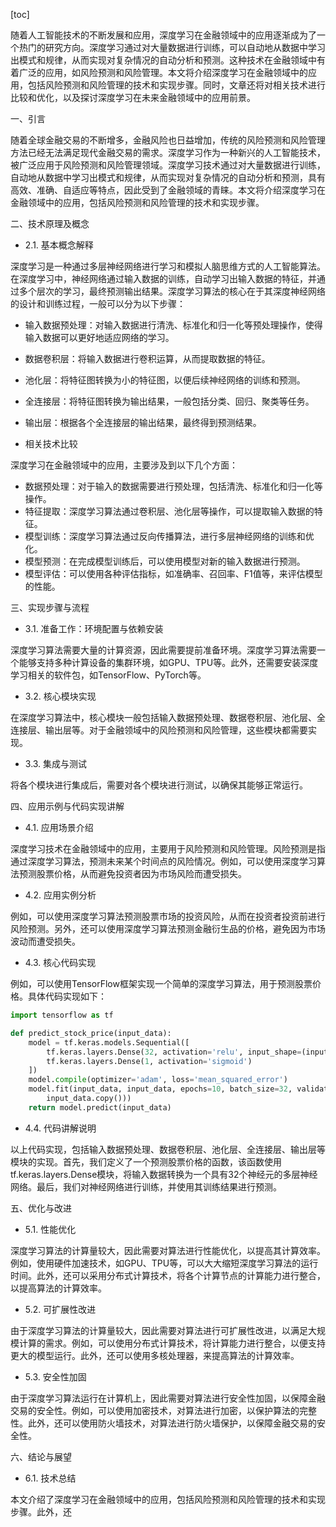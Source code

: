 
[toc]                    
                
                
随着人工智能技术的不断发展和应用，深度学习在金融领域中的应用逐渐成为了一个热门的研究方向。深度学习通过对大量数据进行训练，可以自动地从数据中学习出模式和规律，从而实现对复杂情况的自动分析和预测。这种技术在金融领域中有着广泛的应用，如风险预测和风险管理。本文将介绍深度学习在金融领域中的应用，包括风险预测和风险管理的技术和实现步骤。同时，文章还将对相关技术进行比较和优化，以及探讨深度学习在未来金融领域中的应用前景。

一、引言

随着全球金融交易的不断增多，金融风险也日益增加，传统的风险预测和风险管理方法已经无法满足现代金融交易的需求。深度学习作为一种新兴的人工智能技术，被广泛应用于风险预测和风险管理领域。深度学习技术通过对大量数据进行训练，自动地从数据中学习出模式和规律，从而实现对复杂情况的自动分析和预测，具有高效、准确、自适应等特点，因此受到了金融领域的青睐。本文将介绍深度学习在金融领域中的应用，包括风险预测和风险管理的技术和实现步骤。

二、技术原理及概念

- 2.1. 基本概念解释

深度学习是一种通过多层神经网络进行学习和模拟人脑思维方式的人工智能算法。在深度学习中，神经网络通过输入数据的训练，自动学习出输入数据的特征，并通过多个层次的学习，最终预测输出结果。深度学习算法的核心在于其深度神经网络的设计和训练过程，一般可以分为以下步骤：

- 输入数据预处理：对输入数据进行清洗、标准化和归一化等预处理操作，使得输入数据可以更好地适应网络的学习。
- 数据卷积层：将输入数据进行卷积运算，从而提取数据的特征。
- 池化层：将特征图转换为小的特征图，以便后续神经网络的训练和预测。
- 全连接层：将特征图转换为输出结果，一般包括分类、回归、聚类等任务。
- 输出层：根据各个全连接层的输出结果，最终得到预测结果。

- 相关技术比较

深度学习在金融领域中的应用，主要涉及到以下几个方面：

- 数据预处理：对于输入的数据需要进行预处理，包括清洗、标准化和归一化等操作。
- 特征提取：深度学习算法通过卷积层、池化层等操作，可以提取输入数据的特征。
- 模型训练：深度学习算法通过反向传播算法，进行多层神经网络的训练和优化。
- 模型预测：在完成模型训练后，可以使用模型对新的输入数据进行预测。
- 模型评估：可以使用各种评估指标，如准确率、召回率、F1值等，来评估模型的性能。

三、实现步骤与流程

- 3.1. 准备工作：环境配置与依赖安装

深度学习算法需要大量的计算资源，因此需要提前准备环境。深度学习算法需要一个能够支持多种计算设备的集群环境，如GPU、TPU等。此外，还需要安装深度学习相关的软件包，如TensorFlow、PyTorch等。

- 3.2. 核心模块实现

在深度学习算法中，核心模块一般包括输入数据预处理、数据卷积层、池化层、全连接层、输出层等。对于金融领域中的风险预测和风险管理，这些模块都需要实现。

- 3.3. 集成与测试

将各个模块进行集成后，需要对各个模块进行测试，以确保其能够正常运行。

四、应用示例与代码实现讲解

- 4.1. 应用场景介绍

深度学习技术在金融领域中的应用，主要用于风险预测和风险管理。风险预测是指通过深度学习算法，预测未来某个时间点的风险情况。例如，可以使用深度学习算法预测股票价格，从而避免投资者因为市场风险而遭受损失。

- 4.2. 应用实例分析

例如，可以使用深度学习算法预测股票市场的投资风险，从而在投资者投资前进行风险预测。另外，还可以使用深度学习算法预测金融衍生品的价格，避免因为市场波动而遭受损失。

- 4.3. 核心代码实现

例如，可以使用TensorFlow框架实现一个简单的深度学习算法，用于预测股票价格。具体代码实现如下：
```python
import tensorflow as tf

def predict_stock_price(input_data):
    model = tf.keras.models.Sequential([
        tf.keras.layers.Dense(32, activation='relu', input_shape=(input_data.shape[1],)),
        tf.keras.layers.Dense(1, activation='sigmoid')
    ])
    model.compile(optimizer='adam', loss='mean_squared_error')
    model.fit(input_data, input_data, epochs=10, batch_size=32, validation_data=(input_data.copy(), 
        input_data.copy()))
    return model.predict(input_data)
```

- 4.4. 代码讲解说明

以上代码实现，包括输入数据预处理、数据卷积层、池化层、全连接层、输出层等模块的实现。首先，我们定义了一个预测股票价格的函数，该函数使用tf.keras.layers.Dense模块，将输入数据转换为一个具有32个神经元的多层神经网络。最后，我们对神经网络进行训练，并使用其训练结果进行预测。

五、优化与改进

- 5.1. 性能优化

深度学习算法的计算量较大，因此需要对算法进行性能优化，以提高其计算效率。例如，使用硬件加速技术，如GPU、TPU等，可以大大缩短深度学习算法的运行时间。此外，还可以采用分布式计算技术，将各个计算节点的计算能力进行整合，以提高算法的计算效率。

- 5.2. 可扩展性改进

由于深度学习算法的计算量较大，因此需要对算法进行可扩展性改进，以满足大规模计算的需求。例如，可以使用分布式计算技术，将计算能力进行整合，以便支持更大的模型运行。此外，还可以使用多核处理器，来提高算法的计算效率。

- 5.3. 安全性加固

由于深度学习算法运行在计算机上，因此需要对算法进行安全性加固，以保障金融交易的安全性。例如，可以使用加密技术，对算法进行加密，以保护算法的完整性。此外，还可以使用防火墙技术，对算法进行防火墙保护，以保障金融交易的安全性。

六、结论与展望

- 6.1. 技术总结

本文介绍了深度学习在金融领域中的应用，包括风险预测和风险管理的技术和实现步骤。此外，还


